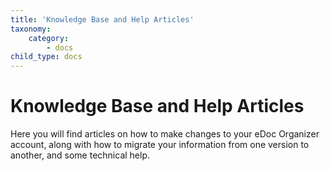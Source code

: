 ```yaml
---
title: 'Knowledge Base and Help Articles'
taxonomy:
    category:
        - docs
child_type: docs
---
```


# Knowledge Base and Help Articles

Here you will find articles on how to make changes to your eDoc Organizer account, along with how to migrate your information from one version to another, and some technical help.